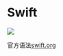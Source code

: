 # Swift

![](https://blogs7245-1256587996.cos.ap-guangzhou.myqcloud.com/img/swift.jpeg)

官方语法[swift.org](https://www.swift.org/)